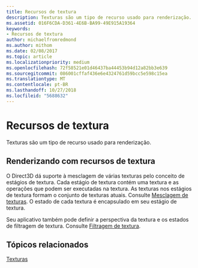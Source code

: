 ```yaml
---
title: Recursos de textura
description: Texturas são um tipo de recurso usado para renderização.
ms.assetid: 016F6CDA-D361-4E6B-BA99-49E915A19364
keywords:
- Recursos de textura
author: michaelfromredmond
ms.author: mithom
ms.date: 02/08/2017
ms.topic: article
ms.localizationpriority: medium
ms.openlocfilehash: 72f58521e01d46437ba44453b94d12a82bb3e639
ms.sourcegitcommit: 086001cffaf436e6e4324761d59bcc5e598c15ea
ms.translationtype: MT
ms.contentlocale: pt-BR
ms.lasthandoff: 10/27/2018
ms.locfileid: "5688632"
---
```

# <a name="texture-resources"></a>Recursos de textura


Texturas são um tipo de recurso usado para renderização.

## <a name="span-idrenderingwithtextureresourcesspanspan-idrenderingwithtextureresourcesspanspan-idrenderingwithtextureresourcesspanrendering-with-texture-resources"></a><span id="Rendering_with_Texture_Resources"></span><span id="rendering_with_texture_resources"></span><span id="RENDERING_WITH_TEXTURE_RESOURCES"></span>Renderizando com recursos de textura


O Direct3D dá suporte à mesclagem de várias texturas pelo conceito de estágios de textura. Cada estágio de textura contém uma textura e as operações que podem ser executadas na textura. As texturas nos estágios de textura formam o conjunto de texturas atuais. Consulte [Mesclagem de texturas](texture-blending.md). O estado de cada textura é encapsulado em seu estágio de textura.

Seu aplicativo também pode definir a perspectiva da textura e os estados de filtragem de textura. Consulte [Filtragem de textura](texture-filtering.md).

## <a name="span-idrelated-topicsspanrelated-topics"></a><span id="related-topics"></span>Tópicos relacionados


[Texturas](textures.md)

 

 




